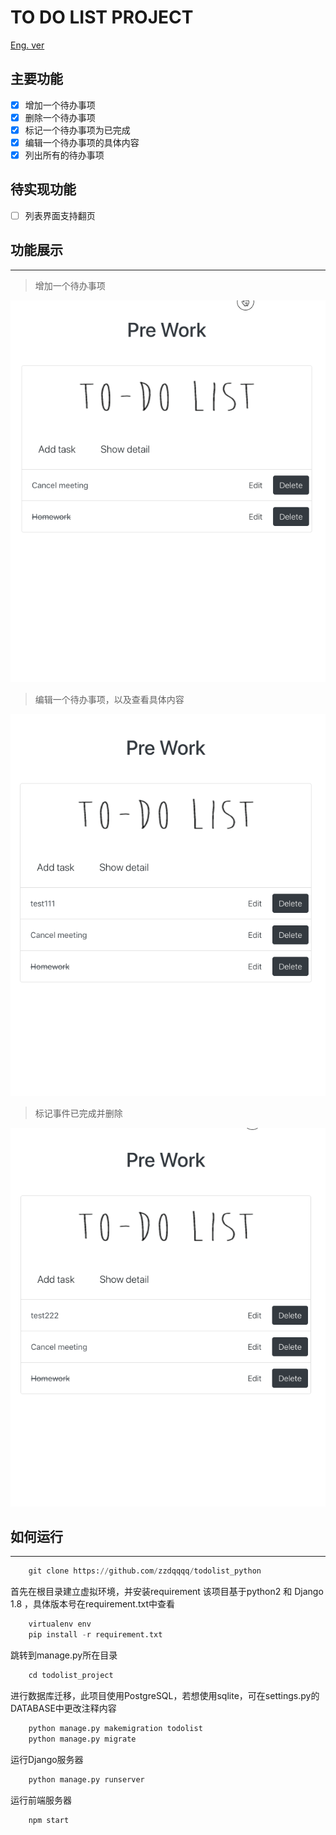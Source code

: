 # TO DO LIST PROJECT

[Eng. ver](README.md)

## 主要功能
- [x] 增加一个待办事项
- [x] 删除一个待办事项
- [x] 标记一个待办事项为已完成
- [x] 编辑一个待办事项的具体内容
- [x] 列出所有的待办事项

## 待实现功能
- [ ] 列表界面支持翻页

## 功能展示
***
> 增加一个待办事项

![todolist_python](readme_gif/add_task.gif)

> 编辑一个待办事项，以及查看具体内容

![todolist_python](readme_gif/edit_task.gif)

> 标记事件已完成并删除

![todolist_python](readme_gif/delete_task.gif)

## 如何运行
***

```python
    git clone https://github.com/zzdqqqq/todolist_python
```
首先在根目录建立虚拟环境，并安装requirement
该项目基于python2 和 Django 1.8 ，具体版本号在requirement.txt中查看
```python
    virtualenv env
    pip install -r requirement.txt
```
跳转到manage.py所在目录
```python
    cd todolist_project
```
进行数据库迁移，此项目使用PostgreSQL，若想使用sqlite，可在settings.py的DATABASE中更改注释内容
```python
    python manage.py makemigration todolist
    python manage.py migrate
```
运行Django服务器
```python
    python manage.py runserver
```
运行前端服务器
```javascript
    npm start
```
